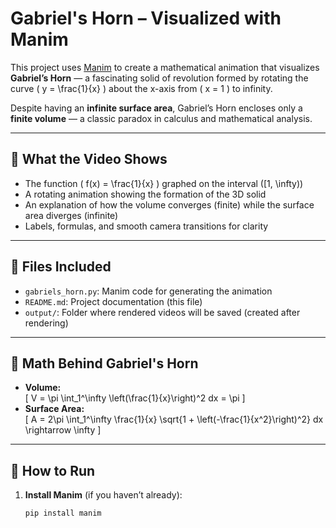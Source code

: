 # Gabriel's Horn – Visualized with Manim

This project uses [Manim](https://www.manim.community/) to create a mathematical animation that visualizes **Gabriel’s Horn** — a fascinating solid of revolution formed by rotating the curve \( y = \frac{1}{x} \) about the x-axis from \( x = 1 \) to infinity.

Despite having an **infinite surface area**, Gabriel’s Horn encloses only a **finite volume** — a classic paradox in calculus and mathematical analysis.

---

## 🎥 What the Video Shows

- The function \( f(x) = \frac{1}{x} \) graphed on the interval \([1, \infty)\)
- A rotating animation showing the formation of the 3D solid
- An explanation of how the volume converges (finite) while the surface area diverges (infinite)
- Labels, formulas, and smooth camera transitions for clarity

---

## 📂 Files Included

- `gabriels_horn.py`: Manim code for generating the animation
- `README.md`: Project documentation (this file)
- `output/`: Folder where rendered videos will be saved (created after rendering)

---

## 🧮 Math Behind Gabriel's Horn

- **Volume:**  
  \[
  V = \pi \int_1^\infty \left(\frac{1}{x}\right)^2 dx = \pi
  \]
- **Surface Area:**  
  \[
  A = 2\pi \int_1^\infty \frac{1}{x} \sqrt{1 + \left(-\frac{1}{x^2}\right)^2} dx \rightarrow \infty
  \]

---

## 🚀 How to Run

1. **Install Manim** (if you haven’t already):
   ```bash
   pip install manim
